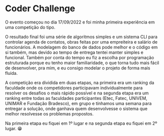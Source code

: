 # Coder Challenge

O evento começou no dia 17/09/2022 e foi minha primeira experiência em uma competição do tipo.

O resultado final foi uma série de algoritmos simples e um sistema CLI para controlar agenda de contatos, obras feitas por uma empreiteira e salário de funcionários. A modelagem do banco de dados pode melhor e o código em si também, mas devido ao tempo de entrega tentei manter simples e funcional. Também por conta do tempo eu fiz a escolha por programação estruturada porque eu tenho maior familiaridade, o que torna tudo mais fácil de desenvolver, pra mim, e eu consigo modelar o projeto de forma mais fluida.

A competição era dividida em duas etapas, na primeira era um ranking da faculdade onde os competidores participavam individualmente para resolver os desafios o mais rápido possível e na segunda etapa era um ranking entre todas as faculdades participantes (Etec, Fatec, UNIVEM, UNIMAR e Fundação Bradesco), em grupo e tínhamos uma semana para entregar a solução, onde ganhava quem desenvolvesse o sistema que melhor resolvesse os problemas propostos.

Na primeira etapa eu fiquei em 1º lugar e na segunda etapa eu fiquei em 2º lugar. 😁
